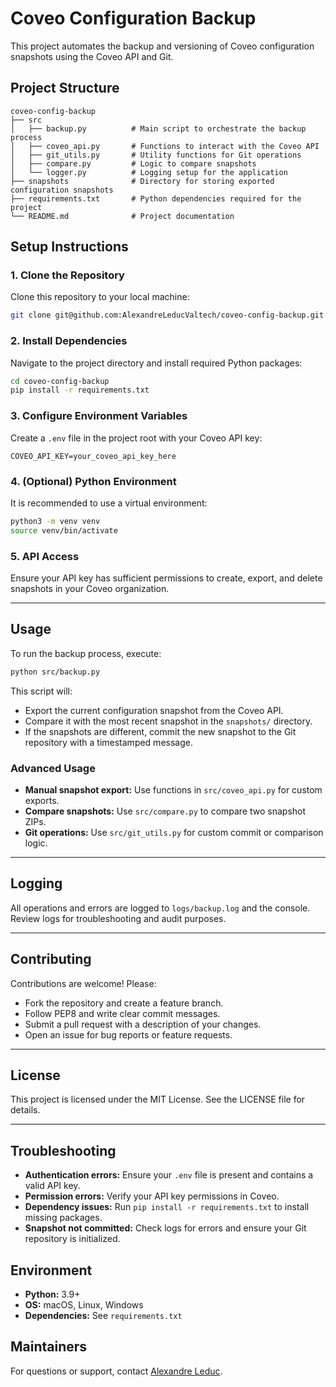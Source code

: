 # Coveo Configuration Backup

This project automates the backup and versioning of Coveo configuration snapshots using the Coveo API and Git.

## Project Structure

```
coveo-config-backup
├── src
│   ├── backup.py          # Main script to orchestrate the backup process
│   ├── coveo_api.py       # Functions to interact with the Coveo API
│   ├── git_utils.py       # Utility functions for Git operations
│   ├── compare.py         # Logic to compare snapshots
│   └── logger.py          # Logging setup for the application
├── snapshots              # Directory for storing exported configuration snapshots
├── requirements.txt       # Python dependencies required for the project
└── README.md              # Project documentation
```

## Setup Instructions

### 1. Clone the Repository

Clone this repository to your local machine:

```sh
git clone git@github.com:AlexandreLeducValtech/coveo-config-backup.git
```

### 2. Install Dependencies

Navigate to the project directory and install required Python packages:

```sh
cd coveo-config-backup
pip install -r requirements.txt
```

### 3. Configure Environment Variables

Create a `.env` file in the project root with your Coveo API key:

```
COVEO_API_KEY=your_coveo_api_key_here
```

### 4. (Optional) Python Environment

It is recommended to use a virtual environment:

```sh
python3 -m venv venv
source venv/bin/activate
```

### 5. API Access

Ensure your API key has sufficient permissions to create, export, and delete snapshots in your Coveo organization.

---

## Usage

To run the backup process, execute:

```sh
python src/backup.py
```

This script will:

- Export the current configuration snapshot from the Coveo API.
- Compare it with the most recent snapshot in the `snapshots/` directory.
- If the snapshots are different, commit the new snapshot to the Git repository with a timestamped message.

### Advanced Usage

- **Manual snapshot export:** Use functions in `src/coveo_api.py` for custom exports.
- **Compare snapshots:** Use `src/compare.py` to compare two snapshot ZIPs.
- **Git operations:** Use `src/git_utils.py` for custom commit or comparison logic.

---

## Logging

All operations and errors are logged to `logs/backup.log` and the console. Review logs for troubleshooting and audit purposes.

---

## Contributing

Contributions are welcome! Please:

- Fork the repository and create a feature branch.
- Follow PEP8 and write clear commit messages.
- Submit a pull request with a description of your changes.
- Open an issue for bug reports or feature requests.

---

## License

This project is licensed under the MIT License. See the LICENSE file for details.

---

## Troubleshooting

- **Authentication errors:** Ensure your `.env` file is present and contains a valid API key.
- **Permission errors:** Verify your API key permissions in Coveo.
- **Dependency issues:** Run `pip install -r requirements.txt` to install missing packages.
- **Snapshot not committed:** Check logs for errors and ensure your Git repository is initialized.

## Environment

- **Python:** 3.9+
- **OS:** macOS, Linux, Windows
- **Dependencies:** See `requirements.txt`

## Maintainers

For questions or support, contact [Alexandre Leduc](mailto:alexandre.leduc@valtech.com).

